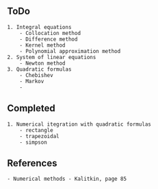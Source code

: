 ## ToDo
    1. Integral equations
        - Collocation method
        - Difference method
        - Kernel method
        - Polynomial approximation method
    2. System of linear equations
        - Newton method
    3. Quadratic formulas
        - Chebishev
        - Markov
        - 

## Completed
    1. Numerical itegration with quadratic formulas
        - rectangle
        - trapezoidal
        - simpson


## References
    - Numerical methods - Kalitkin, page 85